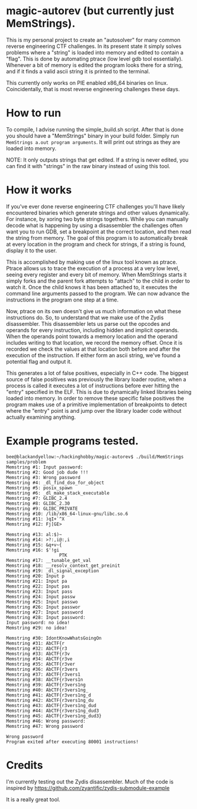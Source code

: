 # magic-autorev (but currently just MemStrings).

This is my personal project to create an "autosolver" for many common reverse engineering CTF challenges. In its present state it simply solves problems where a "string" is loaded into memory and edited to contain a "flag". This is done by automating ptrace (low level gdb tool essentially). Whenever a bit of memory is edited the program looks there for a string, and if it finds a valid ascii string it is printed to the terminal.

This currently only works on PIE enabled x86_64 binaries on linux. Coincidentally, that is most reverse engineering challenges these days.


# How to run

To compile, I advise running the simple_build.sh script. After that is done you should have a "MemStrings" binary in your build folder. Simply run `MemStrings a.out program arguments`. It will print out strings as they are loaded into memory.

NOTE: It only outputs strings that get edited. If a string is never edited, you can find it with "strings" in the raw binary instead of using this tool.

# How it works

If you've ever done reverse engineering CTF challenges you'll have likely encountered binaries which generate strings and other values dynamically. For instance, by xoring two byte strings togethers. While you can manually decode what is happening by using a disassembler the challenges often want you to run GDB, set a breakpoint at the correct location, and then read the string from memory. The goal of this program is to automatically break at every location in the program and check for strings, if a string is found, display it to the user.

This is accomplished by making use of the linux tool known as ptrace. Ptrace allows us to trace the execution of a process at a very low level, seeing every register and every bit of memory. When MemStrings starts it simply forks and the parent fork attempts to "attach" to the child in order to watch it. Once the child knows it has been attached to, it executes the command line arguments passed to the program. We can now advance the instructions in the program one step at a time.

Now, ptrace on its own doesn't give us much information on what these instructions do. So, to understand that we make use of the Zydis disassembler. This disassembler lets us parse out the opcodes and operands for every instruction, including hidden and implicit operands. When the operands point towards a memory location and the operand includes writing to that location, we record the memory offset. Once it is recorded we check the values at that location both before and after the execution of the instruction. If either form an ascii string, we've found a potential flag and output it.

This generates a lot of false positives, especially in C++ code. The biggest source of false positives was previously the library loader routine, when a process is called it executes a lot of instructions before ever hitting the "entry" specified in the ELF. This is due to dynamically linked libraries being loaded into memory. In order to remove these specific false positives the program makes use of a primitive implementation of breakpoints to detect where the "entry" point is and jump over the library loader code without actually examining anything.

# Example programs tested.

```
bee@blackandyellow:~/hackinghobby/magic-autorev$ ./build/MemStrings samples/problem 
Memstring #1: Input password: 
Memstring #2: Good job dude !!!
Memstring #3: Wrong password
Memstring #4: _dl_find_dso_for_object
Memstring #5: posix_spawn
Memstring #6: _dl_make_stack_executable
Memstring #7: GLIBC_2.4
Memstring #8: GLIBC_2.30
Memstring #9: GLIBC_PRIVATE
Memstring #10: /lib/x86_64-linux-gnu/libc.so.6
Memstring #11: )qI+`^X
Memstring #12: Fj[GE>
                     
Memstring #13: al:$)~ 
Memstring #14: >?:,i@:,i
Memstring #15: &q+v~{ 
Memstring #16: $'!gi
                    PTK
Memstring #17: __tunable_get_val
Memstring #18: __resolv_context_get_preinit
Memstring #19: _dl_signal_exception
Memstring #20: Input p
Memstring #21: Input pa
Memstring #22: Input pas
Memstring #23: Input pass
Memstring #24: Input passw
Memstring #25: Input passwo
Memstring #26: Input passwor
Memstring #27: Input password
Memstring #28: Input password:
Input password: no idea!
Memstring #29: no idea!

Memstring #30: IdontKnowWhatsGoingOn
Memstring #31: AbCTF{r
Memstring #32: AbCTF{r3
Memstring #33: AbCTF{r3v
Memstring #34: AbCTF{r3ve
Memstring #35: AbCTF{r3ver
Memstring #36: AbCTF{r3vers
Memstring #37: AbCTF{r3vers1
Memstring #38: AbCTF{r3vers1n
Memstring #39: AbCTF{r3vers1ng
Memstring #40: AbCTF{r3vers1ng_
Memstring #41: AbCTF{r3vers1ng_d
Memstring #42: AbCTF{r3vers1ng_du
Memstring #43: AbCTF{r3vers1ng_dud
Memstring #44: AbCTF{r3vers1ng_dud3
Memstring #45: AbCTF{r3vers1ng_dud3}
Memstring #46: Wrong password: 
Memstring #47: Wrong password
 
Wrong password
Program exited after executing 80001 instructions!

```


# Credits
I'm currently testing out the Zydis disassembler. Much of the code is inspired by https://github.com/zyantific/zydis-submodule-example

It is a really great tool.
